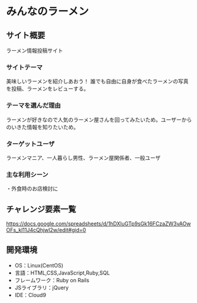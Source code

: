# みんなのラーメン

## サイト概要
ラーメン情報投稿サイト

### サイトテーマ
美味しいラーメンを紹介しあおう！
誰でも自由に自身が食べたラーメンの写真を投稿、ラーメンをレビューする。

### テーマを選んだ理由
ラーメンが好きなので人気のラーメン屋さんを回ってみたいため。ユーザーからのいきた情報を知りたいため。

### ターゲットユーザ
ラーメンマニア、一人暮らし男性、ラーメン屋関係者、一般ユーザ

### 主な利用シーン
・外食時のお店検討に


## チャレンジ要素一覧
https://docs.google.com/spreadsheets/d/1hDXluGTp9sGk16FCzaZW3vAOwOFs_kl11J4cQhjwI2w/edit#gid=0

## 開発環境
- OS：Linux(CentOS)
- 言語：HTML,CSS,JavaScript,Ruby,SQL
- フレームワーク：Ruby on Rails
- JSライブラリ：jQuery
- IDE：Cloud9


